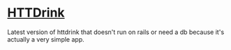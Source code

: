 # [HTTDrink](http://httdrink.com)

Latest version of httdrink that doesn't run on rails or need a db because it's actually a very simple app.

